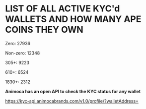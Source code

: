 # LIST OF ALL ACTIVE KYC'd WALLETS AND HOW MANY APE COINS THEY OWN

Zero: 27936

Non-zero: 12348

305+: 9223

610+: 6524

1830+: 2312

**Animoca has an open API to check the KYC status for any wallet**

https://kyc-api.animocabrands.com/v1.0/profile/?walletAddress=